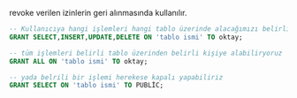 revoke verilen izinlerin geri alınmasında kullanılır.


``` SQL
-- Kullanıcıya hangi işlemleri hangi tablo üzerinde alacağımızı belirliyoruz
GRANT SELECT,INSERT,UPDATE,DELETE ON 'tablo ismi' TO oktay;

-- tüm işlemleri belirli tablo üzerinden belirli kişiye alabiliryoruz
GRANT ALL ON 'tablo ismi' TO oktay;

-- yada belrili bir işlemi herekese kapalı yapabiliriz
GRANT SELECT ON 'tablo ismi' TO PUBLİC;
``` 
